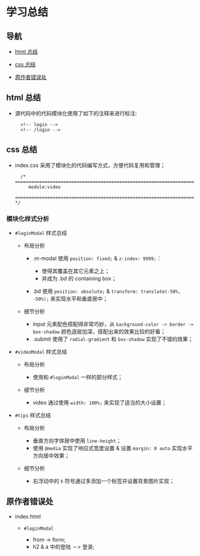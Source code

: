 # 学习总结

## 导航

- [html 总结](#html-总结)

- [css 总结](#css-总结)

- [原作者错误处](#原作者错误处)

## html 总结

- 源代码中的代码模块化使用了如下的注释来进行标注:

        <!-- login -->
        <!-- /login -->

## css 总结

- index.css 采用了模块化的代码编写方式，方便代码复用和管理；

        /* ==========================================================================
           module:video
        ============================================================================ */

### 模块化样式分析

- `#loginModal` 样式总结

    - 布局分析

        - .m-modal 使用 `position: fixed;` & `z-index: 9999;`：

            - 使得其覆盖在其它元素之上；
            - 并成为 .bd 的 containing box；

        - .bd 使用 `position: absolute;` & `transform: translate(-50%, -50%);` 来实现水平和垂直居中；

    - 细节分析

        - input 元素配色搭配得非常巧妙，从 `background-color -> border -> box-shadow` 颜色逐层加深，搭配出来的效果比较的好看；
        - .submit 使用了 `radial-gradient` 和 `box-shadow` 实现了不错的效果；

- `#videoModal` 样式总结

    - 布局分析

        - 使用和 `#loginModal` 一样的部分样式；

    - 细节分析

        - video 通过使用 `width: 100%;` 来实现了适当的大小设置；

- `#tips` 样式总结

    - 布局分析

        - 垂直方向字体居中使用 `line-height`；
        - 使用 `@media` 实现了响应式宽度设置 & 设置 `margin: 0 auto` 实现水平方向居中效果；

    - 细节分析

        - 右浮动中的 `X` 符号通过多添加一个标签并设置背景图片实现；

## 原作者错误处

- index.html

    - `#loginModal`

        - from -> form;
        - h2 & a 中的登陆 －> 登录;
